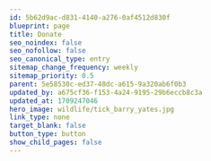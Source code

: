 ```yaml
---
id: 5b62d9ac-d831-4140-a276-0af4512d830f
blueprint: page
title: Donate
seo_noindex: false
seo_nofollow: false
seo_canonical_type: entry
sitemap_change_frequency: weekly
sitemap_priority: 0.5
parent: 5e58530c-ed37-48dc-a615-9a320ab6f0b3
updated_by: a675cf36-f153-4a24-9195-29b6eccb8c3a
updated_at: 1709247046
hero_image: wildlife/tick_barry_yates.jpg
link_type: none
target_blank: false
button_type: button
show_child_pages: false
---
```


